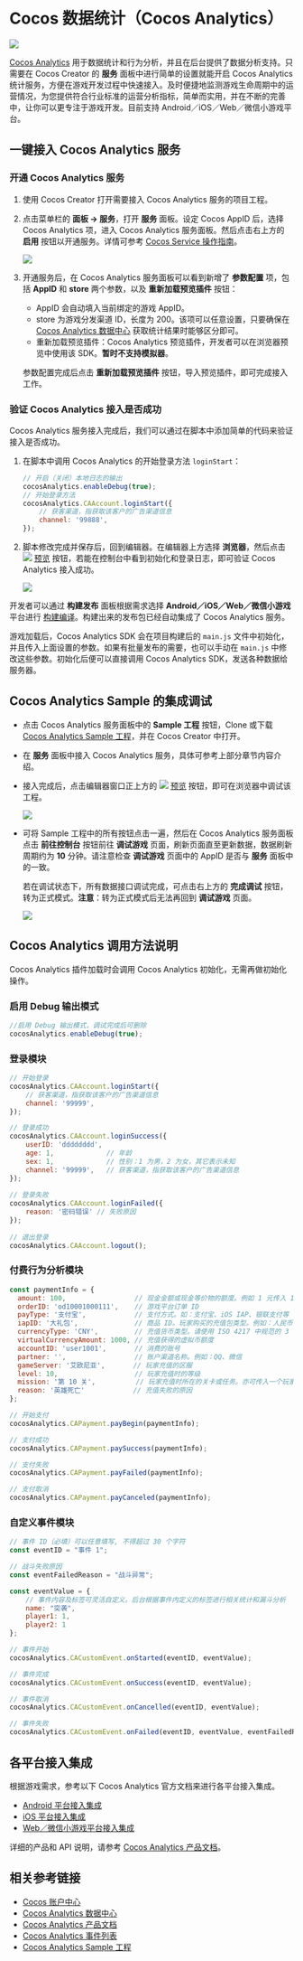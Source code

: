 # Cocos 数据统计（Cocos Analytics）

![](image/analytics-logo.jpg)

[Cocos Analytics](https://www.cocos.com/analytics) 用于数据统计和行为分析，并且在后台提供了数据分析支持。只需要在 Cocos Creator 的 **服务** 面板中进行简单的设置就能开启 Cocos Analytics 统计服务，方便在游戏开发过程中快速接入。及时便捷地监测游戏生命周期中的运营情况，为您提供符合行业标准的运营分析指标，简单而实用，并在不断的完善中，让你可以更专注于游戏开发。目前支持 Android／iOS／Web／微信小游戏平台。

## 一键接入 Cocos Analytics 服务

### 开通 Cocos Analytics 服务

1. 使用 Cocos Creator 打开需要接入 Cocos Analytics 服务的项目工程。
2. 点击菜单栏的 **面板 -> 服务**，打开 **服务** 面板。设定 Cocos AppID 后，选择 Cocos Analytics 项，进入 Cocos Analytics 服务面板。然后点击右上方的 **启用** 按钮以开通服务。详情可参考 [Cocos Service 操作指南](../user-guide.md)。

    ![](image/analytics-panel.png)

3. 开通服务后，在 Cocos Analytics 服务面板可以看到新增了 **参数配置** 项，包括 **AppID** 和 **store** 两个参数，以及 **重新加载预览插件** 按钮：

    - AppID 会自动填入当前绑定的游戏 AppID。
    - store 为游戏分发渠道 ID，长度为 200。该项可以任意设置，只要确保在 [Cocos Analytics 数据中心](http://analytics.cocos.com/) 获取统计结果时能够区分即可。
    - 重新加载预览插件：Cocos Analytics 预览插件，开发者可以在浏览器预览中使用该 SDK。**暂时不支持模拟器**。

    参数配置完成后点击 **重新加载预览插件** 按钮，导入预览插件，即可完成接入工作。

### 验证 Cocos Analytics 接入是否成功

Cocos Analytics 服务接入完成后，我们可以通过在脚本中添加简单的代码来验证接入是否成功。

1. 在脚本中调用 Cocos Analytics 的开始登录方法 `loginStart`：

    ```js
    // 开启（关闭）本地日志的输出
    cocosAnalytics.enableDebug(true); 
    // 开始登录方法
    cocosAnalytics.CAAccount.loginStart({    
        // 获客渠道，指获取该客户的广告渠道信息 
        channel: '99888',
    });
    ```

2. 脚本修改完成并保存后，回到编辑器。在编辑器上方选择 **浏览器**，然后点击 ![](../image/preview-button.jpg) [预览](../../getting-started/basics/preview-build.md) 按钮，若能在控制台中看到初始化和登录日志，即可验证 Cocos Analytics 接入成功。

    ![](image/analytics-debugging.png)

开发者可以通过 **构建发布** 面板根据需求选择 **Android／iOS／Web／微信小游戏** 平台进行 [构建编译](../../publish/publish-native.md)。构建出来的发布包已经自动集成了 Cocos Analytics 服务。

游戏加载后，Cocos Analytics SDK 会在项目构建后的 `main.js` 文件中初始化，并且传入上面设置的参数。如果有批量发布的需要，也可以手动在 `main.js` 中修改这些参数。初始化后便可以直接调用 Cocos Analytics SDK，发送各种数据给服务器。

## Cocos Analytics Sample 的集成调试

- 点击 Cocos Analytics 服务面板中的 **Sample 工程** 按钮，Clone 或下载  [Cocos Analytics Sample 工程](https://github.com/CocosService/cocosAnalyticsDemo)，并在 Cocos Creator 中打开。

- 在 **服务** 面板中接入 Cocos Analytics 服务，具体可参考上部分章节内容介绍。

- 接入完成后，点击编辑器窗口正上方的 ![](../image/preview-button.jpg) [预览](../../getting-started/basics/preview-build.md) 按钮，即可在浏览器中调试该工程。

  ![](image/analytics-sample.png)

- 可将 Sample 工程中的所有按钮点击一遍，然后在 Cocos Analytics 服务面板点击 **前往控制台** 按钮前往 **调试游戏** 页面，刷新页面直至更新数据，数据刷新周期约为 **10** 分钟。请注意检查 **调试游戏** 页面中的 AppID 是否与 **服务** 面板中的一致。

  若在调试状态下，所有数据接口调试完成，可点击右上方的 **完成调试** 按钮，转为正式模式。**注意**：转为正式模式后无法再回到 **调试游戏** 页面。

  ![](image/analytics-console.png)

## Cocos Analytics 调用方法说明

Cocos Analytics 插件加载时会调用 Cocos Analytics 初始化，无需再做初始化操作。

### 启用 Debug 输出模式

```js
//启用 Debug 输出模式，调试完成后可删除
cocosAnalytics.enableDebug(true);
```

### 登录模块

```js
// 开始登录
cocosAnalytics.CAAccount.loginStart({
    // 获客渠道，指获取该客户的广告渠道信息  
    channel: '99999', 
});

// 登录成功
cocosAnalytics.CAAccount.loginSuccess({
    userID: 'dddddddd',
    age: 1,             // 年龄
    sex: 1,             // 性别：1 为男，2 为女，其它表示未知
    channel: '99999',   // 获客渠道，指获取该客户的广告渠道信息
});
    
// 登录失败
cocosAnalytics.CAAccount.loginFailed({
    reason: '密码错误' // 失败原因
});
    
// 退出登录
cocosAnalytics.CAAccount.logout();
```

### 付费行为分析模块

```js
const paymentInfo = {
  amount: 100,                 // 现金金额或现金等价物的额度。例如 1 元传入 100，100 元则传入 10000
  orderID: 'od10001000111',    // 游戏平台订单 ID
  payType: '支付宝',            // 支付方式。如：支付宝、iOS IAP、银联支付等
  iapID: '大礼包',              // 商品 ID。玩家购买的充值包类型。例如：人民币 15 元 600 虚拟币包
  currencyType: 'CNY',         // 充值货币类型。请使用 ISO 4217 中规范的 3 位字母代码标记货币类型
  virtualCurrencyAmount: 1000, // 充值获得的虚拟币额度
  accountID: 'user1001',       // 消费的账号
  partner: '',                 // 账户渠道名称。例如：QQ、微信
  gameServer: '艾欧尼亚',       // 玩家充值的区服
  level: 10,                   // 玩家充值时的等级
  mission: '第 10 关',          // 玩家充值时所在的关卡或任务。亦可传入一个玩家打到的最高关卡
  reason: '英雄死亡'            // 充值失败的原因
};

// 开始支付
cocosAnalytics.CAPayment.payBegin(paymentInfo);

// 支付成功
cocosAnalytics.CAPayment.paySuccess(paymentInfo);

// 支付失败
cocosAnalytics.CAPayment.payFailed(paymentInfo);

// 支付取消
cocosAnalytics.CAPayment.payCanceled(paymentInfo);
```

### 自定义事件模块

```js
// 事件 ID（必填）可以任意填写, 不得超过 30 个字符
const eventID = "事件 1";

// 战斗失败原因
const eventFailedReason = "战斗异常";

const eventValue = {
    // 事件内容及标签可灵活自定义。后台根据事件内定义的标签进行相关统计和漏斗分析
    name: "突袭",
    player1: 1,
    player2: 1
};

// 事件开始
cocosAnalytics.CACustomEvent.onStarted(eventID, eventValue);

// 事件完成
cocosAnalytics.CACustomEvent.onSuccess(eventID, eventValue);

// 事件取消
cocosAnalytics.CACustomEvent.onCancelled(eventID, eventValue);

// 事件失败
cocosAnalytics.CACustomEvent.onFailed(eventID, eventValue, eventFailedReason);
```

## 各平台接入集成

根据游戏需求，参考以下 Cocos Analytics 官方文档来进行各平台接入集成。  

- [Android 平台接入集成](https://n-analytics.cocos.com/docs/android/index.html)
- [iOS 平台接入集成](https://n-analytics.cocos.com/docs/ios/index.html)
- [Web／微信小游戏平台接入集成](https://n-analytics.cocos.com/docs/h5/index.html)

详细的产品和 API 说明，请参考 [Cocos Analytics 产品文档](https://n-analytics.cocos.com/docs/)。

## 相关参考链接

- [Cocos 账户中心](https://account.cocos.com/#/)
- [Cocos Analytics 数据中心](http://analytics.cocos.com/)
- [Cocos Analytics 产品文档](https://n-analytics.cocos.com/docs/)
- [Cocos Analytics 事件列表](https://n-analytics.cocos.com/docs/analytics_event.html)
- [Cocos Analytics Sample 工程](https://github.com/CocosService/cocosAnalyticsDemo)
